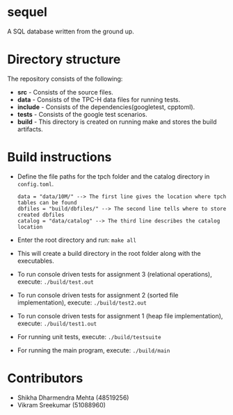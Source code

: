 # sequel
A SQL database written from the ground up.

# Directory structure
The repository consists of the following:

 - **src** - Consists of the source files.
 - **data** - Consists of the TPC-H data files for running tests.
 - **include** - Consists of the dependencies(googletest, cpptoml).
 - **tests** - Consists of the google test scenarios.
 - **build** - This directory is created on running make and stores the build artifacts. 
 
# Build instructions
 - Define the file paths for the tpch folder and the catalog directory in `config.toml`.
 
	```
	data = "data/10M/" --> The first line gives the location where tpch tables can be found
	dbfiles = "build/dbfiles/" --> The second line tells where to store created dbfiles
	catalog = "data/catalog" --> The third line describes the catalog location
 	```
 
 - Enter the root directory and run:
	 `make all`
 - This will create a build directory in the root folder along with the executables.
 - To run console driven tests for assignment 3 (relational operations), execute:
	 `./build/test.out`
 - To run console driven tests for assignment 2 (sorted file implementation), execute: 
	 `./build/test2.out`
 - To run console driven tests for assignment 1 (heap file implementation), execute: 
	 `./build/test1.out`
 - For running unit tests, execute: 
	 `./build/testsuite`
- For running the main program, execute: 
	 `./build/main`

# Contributors

 - Shikha Dharmendra Mehta (48519256)
 - Vikram Sreekumar (51088960)

